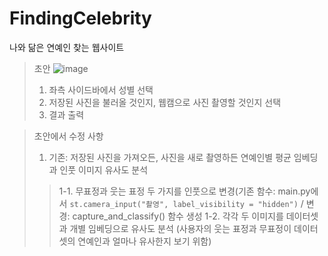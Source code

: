 # FindingCelebrity
나와 닮은 연예인 찾는 웹사이트

> 초안
> ![image](https://github.com/user-attachments/assets/1253c74d-c88a-4648-91b6-44cd9029d18f)
> 1. 좌측 사이드바에서 성별 선택
> 2. 저장된 사진을 불러올 것인지, 웹캠으로 사진 촬영할 것인지 선택
> 3. 결과 출력


> 초안에서 수정 사항
> 1. 기존: 저장된 사진을 가져오든, 사진을 새로 촬영하든 연예인별 평균 임베딩과 인풋 이미지 유사도 분석
>> 1-1. 무표정과 웃는 표정 두 가지를 인풋으로 변경(기존 함수: main.py에서 ```st.camera_input("촬영", label_visibility = "hidden")``` / 변경: capture_and_classify() 함수 생성 
>> 1-2. 각각 두 이미지를 데이터셋과 개별 임베딩으로 유사도 분석 (사용자의 웃는 표정과 무표정이 데이터셋의 연예인과 얼마나 유사한지 보기 위함)
